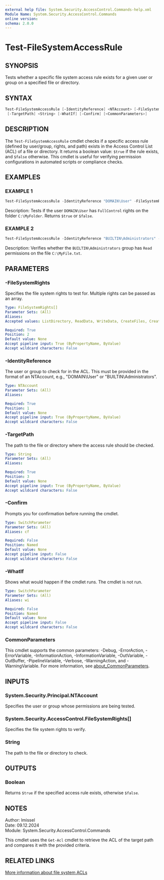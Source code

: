 ```yaml
---
external help file: System.Security.AccessControl.Commands-help.xml
Module Name: System.Security.AccessControl.Commands
online version:
schema: 2.0.0
---
```


# Test-FileSystemAccessRule

## SYNOPSIS

Tests whether a specific file system access rule exists for a given user or group on a specified file or directory.

## SYNTAX

```powershell
Test-FileSystemAccessRule [-IdentityReference] <NTAccount> [-FileSystemRights] <FileSystemRights[]>
 [-TargetPath] <String> [-WhatIf] [-Confirm] [<CommonParameters>]
```

## DESCRIPTION

The `Test-FileSystemAccessRule` cmdlet checks if a specific access rule (defined by user/group, rights, and path) exists in the Access Control List (ACL) of a file or directory. It returns a boolean value: `$true` if the rule exists, and `$false` otherwise. This cmdlet is useful for verifying permission configurations in automated scripts or compliance checks.

## EXAMPLES

### EXAMPLE 1

```powershell
Test-FileSystemAccessRule -IdentityReference "DOMAIN\User" -FileSystemRights FullControl -TargetPath "C:\MyFolder"
```

Description:
Tests if the user `DOMAIN\User` has `FullControl` rights on the folder `C:\MyFolder`.
Returns `$true` or `$false`.

### EXAMPLE 2

```powershell
Test-FileSystemAccessRule -IdentityReference "BUILTIN\Administrators" -FileSystemRights Read -TargetPath "C:\MyFile.txt"
```

Description:
Verifies whether the `BUILTIN\Administrators` group has `Read` permissions on the file `C:\MyFile.txt`.

## PARAMETERS

### -FileSystemRights

Specifies the file system rights to test for.
Multiple rights can be passed as an array.

```yaml
Type: FileSystemRights[]
Parameter Sets: (All)
Aliases:
Accepted values: ListDirectory, ReadData, WriteData, CreateFiles, CreateDirectories, AppendData, ReadExtendedAttributes, WriteExtendedAttributes, Traverse, ExecuteFile, DeleteSubdirectoriesAndFiles, ReadAttributes, WriteAttributes, Write, Delete, ReadPermissions, Read, ReadAndExecute, Modify, ChangePermissions, TakeOwnership, Synchronize, FullControl

Required: True
Position: 2
Default value: None
Accept pipeline input: True (ByPropertyName, ByValue)
Accept wildcard characters: False
```

### -IdentityReference

The user or group to check for in the ACL.
This must be provided in the format of an NTAccount, e.g., "DOMAIN\User" or "BUILTIN\Administrators".

```yaml
Type: NTAccount
Parameter Sets: (All)
Aliases:

Required: True
Position: 1
Default value: None
Accept pipeline input: True (ByPropertyName, ByValue)
Accept wildcard characters: False
```

### -TargetPath

The path to the file or directory where the access rule should be checked.

```yaml
Type: String
Parameter Sets: (All)
Aliases:

Required: True
Position: 3
Default value: None
Accept pipeline input: True (ByPropertyName, ByValue)
Accept wildcard characters: False
```

### -Confirm

Prompts you for confirmation before running the cmdlet.

```yaml
Type: SwitchParameter
Parameter Sets: (All)
Aliases: cf

Required: False
Position: Named
Default value: None
Accept pipeline input: False
Accept wildcard characters: False
```

### -WhatIf

Shows what would happen if the cmdlet runs.
The cmdlet is not run.

```yaml
Type: SwitchParameter
Parameter Sets: (All)
Aliases: wi

Required: False
Position: Named
Default value: None
Accept pipeline input: False
Accept wildcard characters: False
```

### CommonParameters

This cmdlet supports the common parameters: -Debug, -ErrorAction, -ErrorVariable, -InformationAction, -InformationVariable, -OutVariable, -OutBuffer, -PipelineVariable, -Verbose, -WarningAction, and -WarningVariable. For more information, see [about_CommonParameters](http://go.microsoft.com/fwlink/?LinkID=113216).

## INPUTS

### System.Security.Principal.NTAccount

Specifies the user or group whose permissions are being tested.

### System.Security.AccessControl.FileSystemRights[]

Specifies the file system rights to verify.

### String

The path to the file or directory to check.

## OUTPUTS

### Boolean

Returns `$true` if the specified access rule exists, otherwise `$false`.

## NOTES

Author: lmissel\
Date: 09.12.2024\
Module: System.Security.AccessControl.Commands

This cmdlet uses the `Get-Acl` cmdlet to retrieve the ACL of the target path and compares it with the provided criteria.

## RELATED LINKS

[More information about file system ACLs](https://docs.microsoft.com/en-us/windows/win32/secauthz/access-control-lists)
